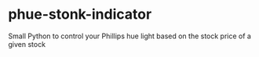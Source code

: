 # phue-stonk-indicator
Small Python to control your Phillips hue light based on the stock price of a given stock
